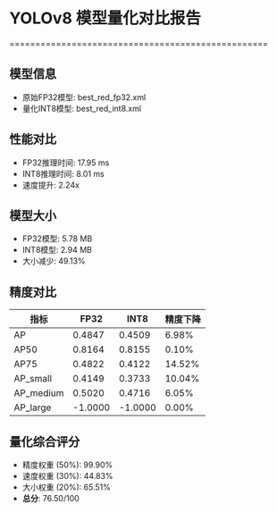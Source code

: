 # YOLOv8 模型量化对比报告
==================================================

## 模型信息
- 原始FP32模型: best_red_fp32.xml
- 量化INT8模型: best_red_int8.xml

## 性能对比
- FP32推理时间: 17.95 ms
- INT8推理时间: 8.01 ms
- 速度提升: 2.24x

## 模型大小
- FP32模型: 5.78 MB
- INT8模型: 2.94 MB
- 大小减少: 49.13%

## 精度对比
| 指标 | FP32 | INT8 | 精度下降 |
|------|------|------|----------|
| AP | 0.4847 | 0.4509 | 6.98% |
| AP50 | 0.8164 | 0.8155 | 0.10% |
| AP75 | 0.4822 | 0.4122 | 14.52% |
| AP_small | 0.4149 | 0.3733 | 10.04% |
| AP_medium | 0.5020 | 0.4716 | 6.05% |
| AP_large | -1.0000 | -1.0000 | 0.00% |

## 量化综合评分
- 精度权重 (50%): 99.90%
- 速度权重 (30%): 44.83%
- 大小权重 (20%): 65.51%
- **总分**: 76.50/100
